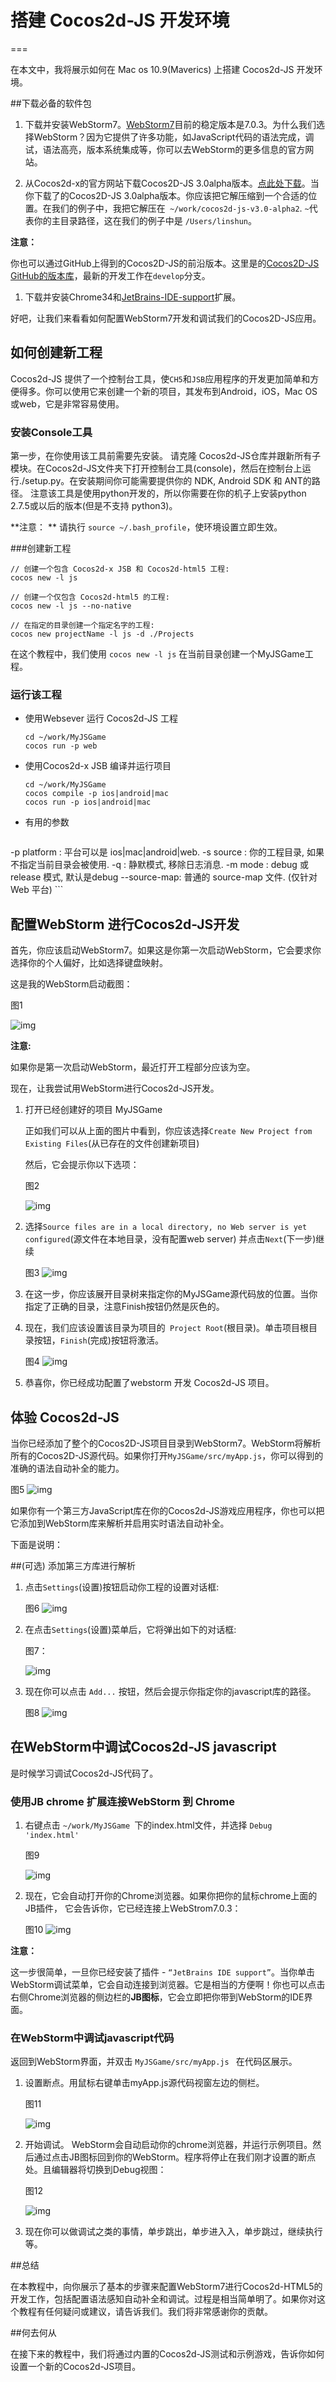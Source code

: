 

# 搭建 Cocos2d-JS 开发环境

===

在本文中，我将展示如何在 Mac os 10.9(Maverics) 上搭建 Cocos2d-JS 开发环境。

##下载必备的软件包

1. 下载并安装WebStorm7。[WebStorm7](http://www.jetbrains.com/webstorm/download/index.html)目前的稳定版本是7.0.3。为什么我们选择WebStorm？因为它提供了许多功能，如JavaScript代码的语法完成，调试，语法高亮，版本系统集成等，你可以去WebStorm的更多信息的官方网站。

2. 从Cocos2d-x的官方网站下载Cocos2D-JS 3.0alpha版本。[点此处下载](http://cocos2d-x.org/download)。当你下载了的Cocos2D-JS 3.0alpha版本。你应该把它解压缩到一个合适的位置。在我们的例子中，我把它解压在` ~/work/cocos2d-js-v3.0-alpha2`. `~`代表你的主目录路径，这在我们的例子中是 `/Users/linshun`。

**注意：**

你也可以通过GitHub上得到的Cocos2D-JS的前沿版本。这里是的[Cocos2D-JS GitHub的版本库](https://github.com/cocos2d/cocos2d-js)，最新的开发工作在`develop`分支。 

1. 下载并安装Chrome34和[JetBrains-IDE-support](https://chrome.google.com/webstore/detail/jetbrains-ide-support/hmhgeddbohgjknpmjagkdomcpobmllji)扩展。 

好吧，让我们来看看如何配置WebStorm7开发和调试我们的Cocos2D-JS应用。

## 如何创建新工程

Cocos2d-JS 提供了一个控制台工具，使`CH5`和`JSB`应用程序的开发更加简单和方便得多。你可以使用它来创建一个新的项目，其发布到Android，iOS，Mac OS或web，它是非常容易使用。

### 安装Console工具
第一步，在你使用该工具前需要先安装。 请克隆 Cocos2d-JS仓库并跟新所有子模块。在Cocos2d-JS文件夹下打开控制台工具(console)，然后在控制台上运行./setup.py。在安装期间你可能需要提供你的 NDK, Android SDK 和 ANT的路径。 注意该工具是使用python开发的，所以你需要在你的机子上安装python 2.7.5或以后的版本(但是不支持 python3)。

**注意： **
请执行 `source ~/.bash_profile`，使环境设置立即生效。

###创建新工程

```
// 创建一个包含 Cocos2d-x JSB 和 Cocos2d-html5 工程:
cocos new -l js

// 创建一个仅包含 Cocos2d-html5 的工程:
cocos new -l js --no-native

// 在指定的目录创建一个指定名字的工程:
cocos new projectName -l js -d ./Projects
```
在这个教程中，我们使用 `cocos new -l js` 在当前目录创建一个MyJSGame工程。

### 运行该工程

* 使用Websever 运行 Cocos2d-JS 工程

	```
	cd ~/work/MyJSGame
	cocos run -p web

	```
* 使用Cocos2d-x JSB 编译并运行项目

	```
	cd ~/work/MyJSGame
	cocos compile -p ios|android|mac
	cocos run -p ios|android|mac
	```
* 有用的参数

	```
-p platform : 平台可以是 ios|mac|android|web.
-s source : 你的工程目录, 如果不指定当前目录会被使用.
-q : 静默模式, 移除日志消息.
-m mode : debug 或 release 模式, 默认是debug
--source-map: 普通的 source-map 文件. (仅针对Web 平台)
	```
	
## 配置WebStorm 进行Cocos2d-JS开发

首先，你应该启动WebStorm7。如果这是你第一次启动WebStorm，它会要求你选择你的个人偏好，比如选择键盘映射。 

这是我的WebStorm启动截图： 

图1

![img](res/sbsplashscreen.jpeg)

**注意:**

如果你是第一次启动WebStorm，最近打开工程部分应该为空。

现在，让我尝试用WebStorm进行Cocos2d-JS开发。

1. 打开已经创建好的项目 MyJSGame

	正如我们可以从上面的图片中看到，你应该选择`Create New Project from Existing Files`(从已存在的文件创建新项目)

	然后，它会提示你以下选项： 

	图2

	![img](res/chooseserver.png)

2. 选择`Source files are in a local directory, no Web server is yet configured`(源文件在本地目录，没有配置web server) 并点击`Next`(下一步)继续

	图3
	![img](res/choosedirectory.jpeg)
	
3. 在这一步，你应该展开目录树来指定你的MyJSGame源代码放的位置。当你指定了正确的目录，注意Finish按钮仍然是灰色的。

4. 现在，我们应该设置该目录为项目的` Project Root`(根目录)。单击项目根目录按钮，`Finish`(完成)按钮将激活。 

	图4
	![img](res/setupfinish.jpeg)
	
5. 恭喜你，你已经成功配置了webstorm 开发 Cocos2d-JS 项目。

## 体验 Cocos2d-JS

当你已经添加了整个的Cocos2D-JS项目目录到WebStorm7。WebStorm将解析所有的Cocos2D-JS源代码。如果你打开​​`MyJSGame/src/myApp.js`，你可以得到的准确的语法自动补全的能力。 

图5
![img](res/syntaxac.png)	

如果你有一个第三方JavaScript库在你的Cocos2d-JS游戏应用程序，你也可以把它添加到WebStorm库来解析并启用实时语法自动补全。 

下面是说明：


##(可选) 添加第三方库进行解析

1. 点击`Settings`(设置)按钮启动你工程的设置对话框:

	图6
	![img](res/clicksettings.png)	
	
2. 在点击`Settings`(设置)菜单后，它将弹出如下的对话框:

	图7：
	
	![img](res/addjslib.png)
	
3. 现在你可以点击 `Add...` 按钮，然后会提示你指定你的javascript库的路径。

	图8
	![img](res/addjslibpath.png)	
	

## 在WebStorm中调试Cocos2d-JS javascript

是时候学习调试Cocos2d-JS代码了。

### 使用JB chrome 扩展连接WebStorm 到 Chrome

1. 右键点击 `~/work/MyJSGame `下的index.html文件，并选择 `Debug 'index.html'`

	图9
	
	![img](res/debugindex.png)
	
2. 现在，它会自动打开你的Chrome浏览器。如果你把你的鼠标chrome上面的JB插件， 
它会告诉你，它已经连接上WebStrom7.0.3： 

	图10
	![img](res/chrome.png)

**注意：**

这一步很简单，一旦你已经安装了插件 - `“JetBrains IDE support”`。当你单击WebStorm调试菜单，它会自动连接到浏览器。它是相当的方便啊！你也可以点击右侧Chrome浏览器的侧边栏的**JB图标**，它会立即把你带到WebStorm的IDE界面。

### 在WebStorm中调试javascript代码

返回到WebStorm界面，并双击 `MyJSGame/src/myApp.js ` 在代码区展示。

1. 设置断点。用鼠标右键单击myApp.js源代码视窗左边的侧栏。 

	图11
	
	![img](res/setbreakpoint.jpeg)
	
2. 开始调试。 WebStorm会自动启动你的chrome浏览器，并运行示例项目。然后通过点击JB图标回到你的WebStorm。程序将停止在我们刚才设置的断点处。且编辑器将切换到Debug视图： 

	图12
	
	![img](res/debugview.png)

3. 现在你可以做调试之类的事情，单步跳出，单步进入入，单步跳过，继续执行等。 

##总结 

在本教程中，向你展示了基本的步骤来配置WebStorm7进行Cocos2d-HTML5的开发工作，包括配置语法感知自动补全和调试。过程是相当简单明了。如果你对这个教程有任何疑问或建议，请告诉我们。我们将非常感谢你的贡献。 

##何去何从 

在接下来的教程中，我们将通过内置的Cocos2d-JS测试和示例游戏，告诉你如何设置一个新的Cocos2d-JS项目。
